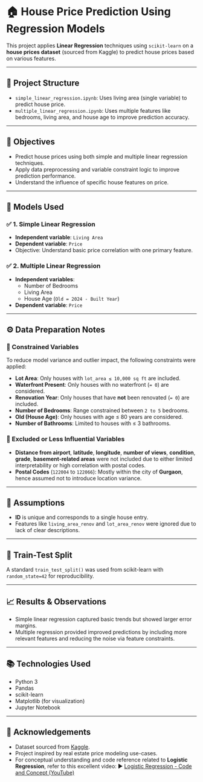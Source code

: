 # 🏠 House Price Prediction Using Regression Models

This project applies **Linear Regression** techniques using `scikit-learn` on a **house prices dataset** (sourced from Kaggle) to predict house prices based on various features.

---

## 📁 Project Structure

- `simple_linear_regression.ipynb`: Uses living area (single variable) to predict house price.
- `multiple_linear_regression.ipynb`: Uses multiple features like bedrooms, living area, and house age to improve prediction accuracy.

---

## 🎯 Objectives

- Predict house prices using both simple and multiple linear regression techniques.
- Apply data preprocessing and variable constraint logic to improve prediction performance.
- Understand the influence of specific house features on price.

---

## 🧪 Models Used

### ✅ 1. **Simple Linear Regression**
- **Independent variable**: `Living Area`
- **Dependent variable**: `Price`
- Objective: Understand basic price correlation with one primary feature.

### ✅ 2. **Multiple Linear Regression**
- **Independent variables**:  
  - Number of Bedrooms  
  - Living Area  
  - House Age (`Old = 2024 - Built Year`)
- **Dependent variable**: `Price`

---

## ⚙️ Data Preparation Notes

### 🔹 Constrained Variables
To reduce model variance and outlier impact, the following constraints were applied:
- **Lot Area**: Only houses with `lot_area ≤ 10,000 sq ft` are included.
- **Waterfront Present**: Only houses with no waterfront (`= 0`) are considered.
- **Renovation Year**: Only houses that have **not** been renovated (`= 0`) are included.
- **Number of Bedrooms**: Range constrained between `2 to 5` bedrooms.
- **Old (House Age)**: Only houses with age ≤ 80 years are considered.
- **Number of Bathrooms**: Limited to houses with ≤ 3 bathrooms.

### 🔹 Excluded or Less Influential Variables
- **Distance from airport**, **latitude**, **longitude**, **number of views**, **condition**, **grade**, **basement-related areas** were not included due to either limited interpretability or high correlation with postal codes.
- **Postal Codes** (`122004` to `122066`): Mostly within the city of **Gurgaon**, hence assumed not to introduce location variance.

---

## 🧩 Assumptions
- **ID** is unique and corresponds to a single house entry.
- Features like `living_area_renov` and `lot_area_renov` were ignored due to lack of clear descriptions.

---

## 🧪 Train-Test Split
A standard `train_test_split()` was used from scikit-learn with `random_state=42` for reproducibility.

---

## 📈 Results & Observations
- Simple linear regression captured basic trends but showed larger error margins.
- Multiple regression provided improved predictions by including more relevant features and reducing the noise via feature constraints.

---

## 📚 Technologies Used
- Python 3
- Pandas
- scikit-learn
- Matplotlib (for visualization)
- Jupyter Notebook

---


## 📌 Acknowledgements
- Dataset sourced from [Kaggle](https://www.kaggle.com/).
- Project inspired by real estate price modeling use-cases.
- For conceptual understanding and code reference related to **Logistic Regression**, refer to this excellent video:
▶️ [Logistic Regression - Code and Concept (YouTube)](https://youtu.be/J_LnPL3Qg70?feature=shared)



